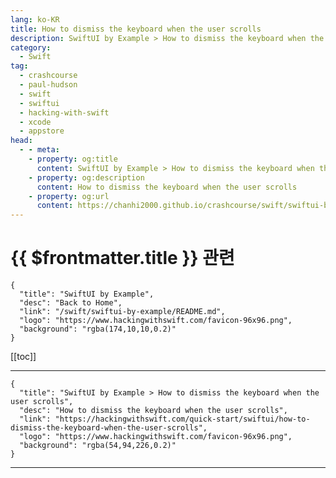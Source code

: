 ```yaml
---
lang: ko-KR
title: How to dismiss the keyboard when the user scrolls
description: SwiftUI by Example > How to dismiss the keyboard when the user scrolls
category:
  - Swift
tag: 
  - crashcourse
  - paul-hudson
  - swift
  - swiftui
  - hacking-with-swift
  - xcode
  - appstore
head:
  - - meta:
    - property: og:title
      content: SwiftUI by Example > How to dismiss the keyboard when the user scrolls
    - property: og:description
      content: How to dismiss the keyboard when the user scrolls
    - property: og:url
      content: https://chanhi2000.github.io/crashcourse/swift/swiftui-by-example/05-stacks-grids-scrollviews/how-to-dismiss-the-keyboard-when-the-user-scrolls.html
---
```


# {{ $frontmatter.title }} 관련

```component VPCard
{
  "title": "SwiftUI by Example",
  "desc": "Back to Home",
  "link": "/swift/swiftui-by-example/README.md",
  "logo": "https://www.hackingwithswift.com/favicon-96x96.png",
  "background": "rgba(174,10,10,0.2)"
}
```

[[toc]]

---

```component VPCard
{
  "title": "SwiftUI by Example > How to dismiss the keyboard when the user scrolls",
  "desc": "How to dismiss the keyboard when the user scrolls",
  "link": "https://hackingwithswift.com/quick-start/swiftui/how-to-dismiss-the-keyboard-when-the-user-scrolls",
  "logo": "https://www.hackingwithswift.com/favicon-96x96.png",
  "background": "rgba(54,94,226,0.2)"
}
```

---

<TagLinks />